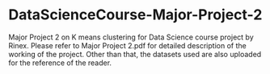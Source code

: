 # DataScienceCourse-Major-Project-2
Major Project 2 on K means clustering for Data Science course project by Rinex. Please refer to Major Project 2.pdf for detailed description of the working of the project.
Other than that, the datasets used are also uploaded for the reference of the reader.
